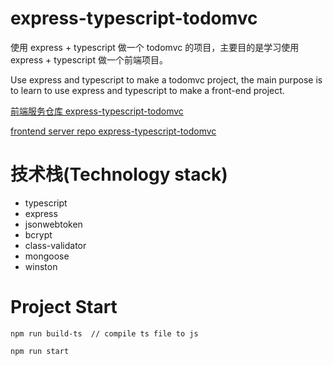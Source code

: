 # express-typescript-todomvc

使用 express + typescript 做一个 todomvc 的项目，主要目的是学习使用 express + typescript 做一个前端项目。

Use express and typescript to make a todomvc project, the main purpose is to learn to use express and typescript to make a front-end project.

[前端服务仓库 express-typescript-todomvc ](https://github.com/dawnight/react-typescript-todomvc) 

[frontend server repo express-typescript-todomvc ](https://github.com/dawnight/react-typescript-todomvc) 

# 技术栈(Technology stack)
+ typescript
+ express
+ jsonwebtoken
+ bcrypt
+ class-validator
+ mongoose
+ winston

# Project Start

```
npm run build-ts  // compile ts file to js

npm run start
```
